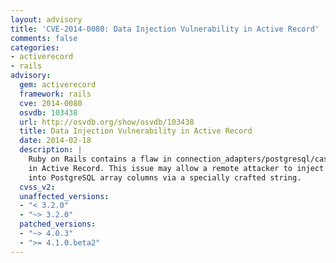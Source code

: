 ```yaml
---
layout: advisory
title: 'CVE-2014-0080: Data Injection Vulnerability in Active Record'
comments: false
categories:
- activerecord
- rails
advisory:
  gem: activerecord
  framework: rails
  cve: 2014-0080
  osvdb: 103438
  url: http://osvdb.org/show/osvdb/103438
  title: Data Injection Vulnerability in Active Record
  date: 2014-02-18
  description: |
    Ruby on Rails contains a flaw in connection_adapters/postgresql/cast.rb
    in Active Record. This issue may allow a remote attacker to inject data
    into PostgreSQL array columns via a specially crafted string.
  cvss_v2: 
  unaffected_versions:
  - "< 3.2.0"
  - "~> 3.2.0"
  patched_versions:
  - "~> 4.0.3"
  - ">= 4.1.0.beta2"
---
```


